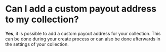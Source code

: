 # Can I add a custom payout address to my collection?

**Yes**, it is possible to add a custom payout address for your collection. This can be done during your create process or can also be done afterwards in the settings of your collection. 

